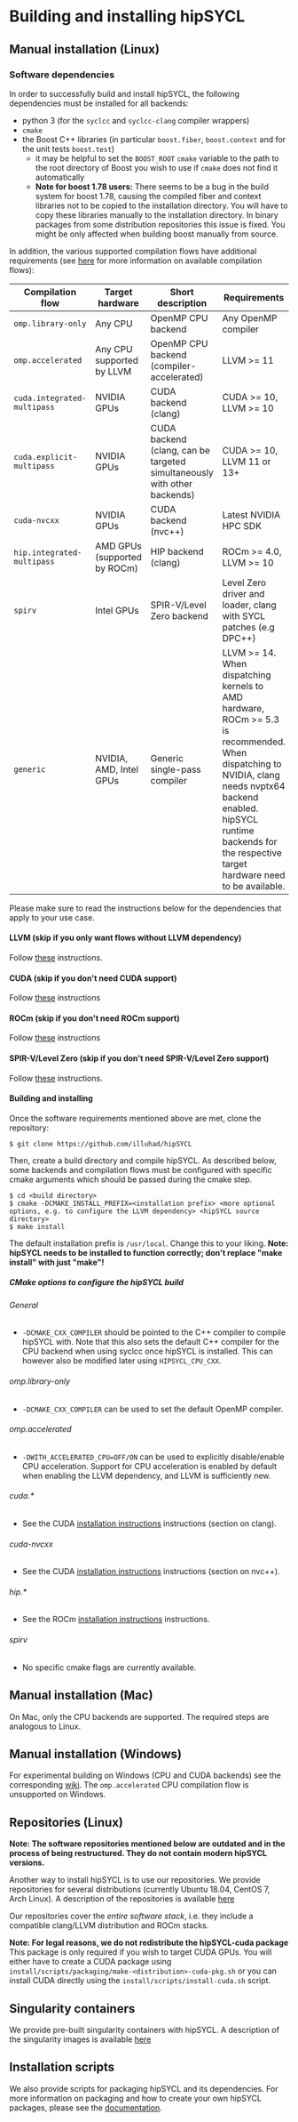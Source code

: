 
# Building and installing hipSYCL

## Manual installation (Linux)

### Software dependencies
In order to successfully build and install hipSYCL, the following dependencies must be installed for all backends:

* python 3 (for the `syclcc` and `syclcc-clang` compiler wrappers)
* `cmake`
* the Boost C++ libraries (in particular `boost.fiber`, `boost.context` and for the unit tests `boost.test`)
  * it may be helpful to set the `BOOST_ROOT` `cmake` variable to the path to the root directory of Boost you wish to use if `cmake` does not find it automatically
  * **Note for boost 1.78 users:** There seems to be a bug in the build system for boost 1.78, causing the compiled fiber and context libraries not to be copied to the installation directory. You will have to copy these libraries manually to the installation directory. In binary packages from some distribution repositories this issue is fixed. You might be only affected when building boost manually from source.

In addition, the various supported compilation flows have additional requirements (see [here](compilation.md) for more information on available compilation flows):

| Compilation flow | Target hardware | Short description | Requirements |
|------------------|-------------------|-------------------|-------------------|
| `omp.library-only` | Any CPU | OpenMP CPU backend | Any OpenMP compiler |
| `omp.accelerated` | Any CPU supported by LLVM | OpenMP CPU backend (compiler-accelerated)| LLVM >= 11 |
| `cuda.integrated-multipass` | NVIDIA GPUs | CUDA backend (clang)| CUDA >= 10, LLVM >= 10 |
| `cuda.explicit-multipass` | NVIDIA GPUs | CUDA backend (clang, can be targeted simultaneously with other backends) | CUDA >= 10, LLVM 11 or 13+ |
| `cuda-nvcxx` | NVIDIA GPUs | CUDA backend (nvc++) | Latest NVIDIA HPC SDK |
| `hip.integrated-multipass` | AMD GPUs (supported by ROCm) | HIP backend (clang) | ROCm >= 4.0, LLVM >= 10 |
| `spirv` | Intel GPUs | SPIR-V/Level Zero backend | Level Zero driver and loader, clang with SYCL patches (e.g DPC++) |
| `generic` | NVIDIA, AMD, Intel GPUs | Generic single-pass compiler | LLVM >= 14. When dispatching kernels to AMD hardware, ROCm >= 5.3 is recommended. When dispatching to NVIDIA, clang needs nvptx64 backend enabled. hipSYCL runtime backends for the respective target hardware need to be available. |

Please make sure to read the instructions below for the dependencies that apply to your use case.

#### LLVM (skip if you only want flows without LLVM dependency)

Follow [these](install-llvm.md) instructions.

#### CUDA (skip if you don't need CUDA support)

Follow [these](install-cuda.md) instructions

#### ROCm (skip if you don't need ROCm support)

Follow [these](install-rocm.md) instructions

#### SPIR-V/Level Zero (skip if you don't need SPIR-V/Level Zero support)

Follow [these](install-spirv.md) instructions.

#### Building and installing 

Once the software requirements mentioned above are met, clone the repository:
```
$ git clone https://github.com/illuhad/hipSYCL
```
Then, create a build directory and compile hipSYCL. As described below, some backends and compilation flows must be configured with specific cmake arguments which should be passed during the cmake step.

```
$ cd <build directory>
$ cmake -DCMAKE_INSTALL_PREFIX=<installation prefix> <more optional options, e.g. to configure the LLVM dependency> <hipSYCL source directory>
$ make install
```

The default installation prefix is `/usr/local`. Change this to your liking.
**Note: hipSYCL needs to be installed to function correctly; don't replace "make install" with just "make"!**

##### CMake options to configure the hipSYCL build

###### General
*  `-DCMAKE_CXX_COMPILER` should be pointed to the C++ compiler to compile hipSYCL with. Note that this also sets the default C++ compiler for the CPU backend when using syclcc once hipSYCL is installed. This can however also be modified later using `HIPSYCL_CPU_CXX`.

###### omp.library-only

* `-DCMAKE_CXX_COMPILER` can be used to set the default OpenMP compiler.

###### omp.accelerated

* `-DWITH_ACCELERATED_CPU=OFF/ON` can be used to explicitly disable/enable CPU acceleration. Support for CPU acceleration is enabled by default when enabling the LLVM dependency, and LLVM is sufficiently new.

###### cuda.*

* See the CUDA [installation instructions](install-cuda.md) instructions (section on clang).

###### cuda-nvcxx

* See the CUDA [installation instructions](install-cuda.md) instructions (section on nvc++).

###### hip.*

* See the ROCm [installation instructions](install-rocm.md) instructions.

###### spirv

* No specific cmake flags are currently available.

## Manual installation (Mac)

On Mac, only the CPU backends are supported. The required steps are analogous to Linux.

## Manual installation (Windows)

For experimental building on Windows (CPU and CUDA backends) see the corresponding [wiki](https://github.com/illuhad/hipSYCL/wiki/Using-hipSYCL-on-Windows).
The `omp.accelerated` CPU compilation flow is unsupported on Windows.

## Repositories (Linux)

**Note: The software repositories mentioned below are outdated and in the process of being restructured. They do not contain modern hipSYCL versions.**

Another way to install hipSYCL is to use our repositories. We provide repositories for several distributions (currently Ubuntu 18.04, CentOS 7, Arch Linux). A description of the repositories is available [here](../install/scripts/README.md#installing-from-repositories)

Our repositories cover the *entire software stack*, i.e. they include a compatible clang/LLVM distribution and ROCm stacks.

**Note: For legal reasons, we do not redistribute the hipSYCL-cuda package** This package is only required if you wish to target CUDA GPUs. You will either have to create a CUDA package using `install/scripts/packaging/make-<distribution>-cuda-pkg.sh` or you can install CUDA directly using the `install/scripts/install-cuda.sh` script.

## Singularity containers
We provide pre-built singularity containers with hipSYCL. A description of the singularity images is available [here](../install/scripts/README.md#pre-built-singularity-containers)

## Installation scripts
We also provide scripts for packaging hipSYCL and its dependencies. For more information on packaging and how to create your own hipSYCL packages, please see the [documentation](../install/scripts/README.md).
